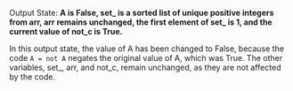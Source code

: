 Output State: **A is False, set_ is a sorted list of unique positive integers from arr, arr remains unchanged, the first element of set_ is 1, and the current value of not_c is True.**

In this output state, the value of A has been changed to False, because the code `A = not A` negates the original value of A, which was True. The other variables, set_, arr, and not_c, remain unchanged, as they are not affected by the code.